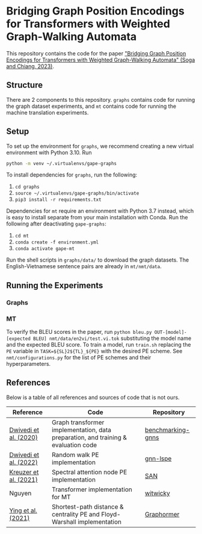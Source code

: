 # Bridging Graph Position Encodings for Transformers with Weighted Graph-Walking Automata

This repository contains the code for the paper ["Bridging Graph Position Encodings for Transformers with Weighted Graph-Walking Automata" (Soga and Chiang, 2023)](https://arxiv.org/abs/2212.06898). 

## Structure

There are 2 components to this repository. `graphs` contains code for running the graph dataset experiments, and `mt` contains code for running the machine translation experiments.

## Setup

To set up the environment for `graphs`, we recommend creating a new virtual environment with Python 3.10. Run

```bash
python -m venv ~/.virtualenvs/gape-graphs
```

To install dependencies for `graphs`, run the following:

1. `cd graphs`
2. `source ~/.virtualenvs/gape-graphs/bin/activate`
3. `pip3 install -r requirements.txt`

Dependencies for `mt` require an environment with Python 3.7 instead, which is easy to install separate from your main installation with Conda. Run the following after deactivating `gape-graphs`:

1. `cd mt`
2. `conda create -f environment.yml`
3. `conda activate gape-mt`

Run the shell scripts in `graphs/data/` to download the graph datasets. The English-Vietnamese sentence pairs are already in `mt/nmt/data`.

## Running the Experiments

### Graphs

### MT

To verify the BLEU scores in the paper, run `python bleu.py OUT-[model]-[expected BLEU] nmt/data/en2vi/test.vi.tok` substituting the model name and the expected BLEU score. To train a model, run `train.sh` replacing the `PE` variable in `TASK=${SL}2${TL}_${PE}` with the desired PE scheme. See `nmt/configurations.py` for the list of PE schemes and their hyperparameters.

## References

Below is a table of all references and sources of code that is not ours.

| Reference | Code | Repository |
| --- | --- | --- |
| [Dwivedi et al. (2020)](https://arxiv.org/abs/2003.00982) | Graph transformer implementation, data preparation, and training & evaluation code | [benchmarking-gnns](https://github.com/graphdeeplearning/benchmarking-gnns) |
| [Dwivedi et al. (2022)](https://arxiv.org/abs/2110.07875) | Random walk PE implementation | [gnn-lspe](https://github.com/vijaydwivedi75/gnn-lspe) |
| [Kreuzer et al. (2021)](https://arxiv.org/abs/2106.03893) | Spectral attention node PE implementation | [SAN](https://github.com/DevinKreuzer/SAN)  |
| Nguyen | Transformer implementation for MT | [witwicky](https://github.com/tnq177/witwicky) | 
| [Ying et al. (2021)](https://arxiv.org/abs/2106.05234) | Shortest-path distance & centrality PE and Floyd-Warshall implementation | [Graphormer](https://github.com/microsoft/Graphormer)  |
